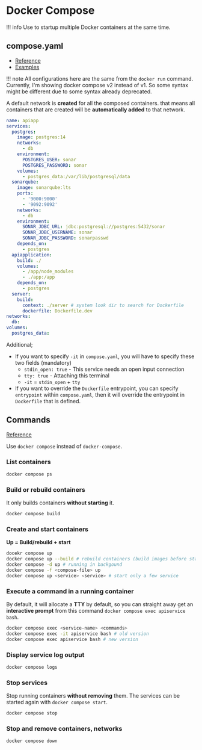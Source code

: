# Docker Compose

!!! info
    Use to startup multiple Docker containers at the same time.

## compose.yaml

- [Reference](https://docs.docker.com/compose/compose-file/)  
- [Examples](https://github.com/docker/awesome-compose/tree/master)

!!! note
    All configurations here are the same from the `docker run` command. Currently, I'm showing docker compose v2 instead of v1. So some syntax might be different due to some syntax already deprecated.

A default network is **created** for all the composed containers. that means all containers that are created will be **automatically added** to that network.

```yaml title="compose.yaml"
name: apiapp
services:
  postgres:
    image: postgres:14
    networks:
      - db
    environment:
      POSTGRES_USER: sonar
      POSTGRES_PASSWORD: sonar
    volumes:
      - postgres_data:/var/lib/postgresql/data
  sonarqube:
    image: sonarqube:lts
    ports:
      - '9000:9000'
      - '9092:9092'
    networks:
      - db
    environment:
      SONAR_JDBC_URL: jdbc:postgresql://postgres:5432/sonar
      SONAR_JDBC_USERNAME: sonar
      SONAR_JDBC_PASSWORD: sonarpasswd
    depends_on:
      - postgres
  apiapplication:
    build: ./
    volumes:
      - /app/node_modules
      - ./app:/app
    depends_on:
      - postgres
  server:
    build:
      context: ./server # system look dir to search for Dockerfile
      dockerfile: Dockerfile.dev
networks:
  db:
volumes:
  postgres_data:
```

Additional;

- If you want to specify `-it` in `compose.yaml`, you will have to specify these two fields (mandatory)
    - `stdin_open: true` - This service needs an open input connection
    - `tty: true` - Attaching this terminal
    - `-it` = `stdin_open` + `tty`
- If you want to override the `Dockerfile` entrypoint, you can specify `entrypoint` within `compose.yaml`, then it will override the entrypoint in `Dockerfile` that is defined.

## Commands

[Reference](https://docs.docker.com/compose/reference/)

Use `docker compose` instead of `docker-compose`.

### List containers

```bash
docker compose ps
```

### Build or rebuild containers

It only builds containers **without starting** it.

```bash
docker compose build
```

### Create and start containers

**Up = Build/rebuild + start**

```bash
docekr compose up
docker compose up --build # rebuild containers (build images before starting containers)
docker compose -d up # running in backgound
docker compose -f <compose-file> up
docker compose up <service> <service> # start only a few service
```

### Execute a command in a running container

By default, it will allocate a **TTY** by default, so you can straight away get an **interactive prompt** from this command `docker compose exec apiservice bash`.

```bash
docker compose exec <service-name> <commands>
docker compose exec -it apiservice bash # old version
docker compose exec apiservice bash # new version
```

### Display service log output

```bash
docker compose logs
```

### Stop services

Stop running containers **without removing** them. The services can be started again with `docker compose start`.

```bash
docker compose stop
```

### Stop and remove containers, networks

```bash
docker compose down
```
